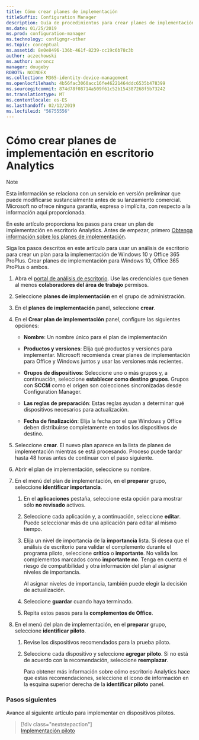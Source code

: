 ```yaml
---
title: Cómo crear planes de implementación
titleSuffix: Configuration Manager
description: Guía de procedimientos para crear planes de implementación en escritorio Analytics.
ms.date: 01/25/2019
ms.prod: configuration-manager
ms.technology: configmgr-other
ms.topic: conceptual
ms.assetid: 8e0e8496-136b-461f-8239-cc19c6b78c3b
author: aczechowski
ms.author: aaroncz
manager: dougeby
ROBOTS: NOINDEX
ms.collection: M365-identity-device-management
ms.openlocfilehash: 4b56fac3060acc16fe46221464ddc6535b478399
ms.sourcegitcommit: 874d78f08714a509f61c52b154387268f5b73242
ms.translationtype: MT
ms.contentlocale: es-ES
ms.lasthandoff: 02/12/2019
ms.locfileid: "56755556"
---
```

# <a name="how-to-create-deployment-plans-in-desktop-analytics"></a>Cómo crear planes de implementación en escritorio Analytics 

> [!Note]  
> Esta información se relaciona con un servicio en versión preliminar que puede modificarse sustancialmente antes de su lanzamiento comercial. Microsoft no ofrece ninguna garantía, expresa o implícita, con respecto a la información aquí proporcionada.  

En este artículo proporciona los pasos para crear un plan de implementación en escritorio Analytics. Antes de empezar, primero [Obtenga información sobre los planes de implementación](/sccm/desktop-analytics/about-deployment-plans).

Siga los pasos descritos en este artículo para usar un análisis de escritorio para crear un plan para la implementación de Windows 10 y Office 365 ProPlus. Crear planes de implementación para Windows 10, Office 365 ProPlus o ambos.

1. Abra el [portal de análisis de escritorio](https://aka.ms/m365aprod). Use las credenciales que tienen al menos **colaboradores del área de trabajo** permisos.  

2. Seleccione **planes de implementación** en el grupo de administración.  

3. En el **planes de implementación** panel, seleccione **crear**.  

4. En el **Crear plan de implementación** panel, configure las siguientes opciones:  

    - **Nombre**: Un nombre único para el plan de implementación  

    - **Productos y versiones**: Elija qué productos y versiones para implementar. Microsoft recomienda crear planes de implementación para Office y Windows juntos y usar las versiones más recientes.  

    - **Grupos de dispositivos**: Seleccione uno o más grupos y, a continuación, seleccione **establecer como destino grupos**. Grupos con **SCCM** como el origen son colecciones sincronizadas desde Configuration Manager.  

    - **Las reglas de preparación**: Estas reglas ayudan a determinar qué dispositivos necesarios para actualización. 

    - **Fecha de finalización**: Elija la fecha por el que Windows y Office deben distribuirse completamente en todos los dispositivos de destino.  

5. Seleccione **crear**. El nuevo plan aparece en la lista de planes de implementación mientras se está procesando. Proceso puede tardar hasta 48 horas antes de continuar con el paso siguiente.   

6. Abrir el plan de implementación, seleccione su nombre.  

7. En el menú del plan de implementación, en el **preparar** grupo, seleccione **identificar importancia**.  

    1. En el **aplicaciones** pestaña, seleccione esta opción para mostrar sólo **no revisado** activos.  

    2. Seleccione cada aplicación y, a continuación, seleccione **editar**. Puede seleccionar más de una aplicación para editar al mismo tiempo.   

    3. Elija un nivel de importancia de la **importancia** lista. Si desea que el análisis de escritorio para validar el complemento durante el programa piloto, seleccione **crítico** o **importante**. No valida los complementos marcados como **importante no**. Tenga en cuenta el riesgo de compatibilidad y otra información del plan al asignar niveles de importancia.  

        Al asignar niveles de importancia, también puede elegir la decisión de actualización.  

    4. Seleccione **guardar** cuando haya terminado.  

    5. Repita estos pasos para la **complementos de Office**.  

8. En el menú del plan de implementación, en el **preparar** grupo, seleccione **identificar piloto**.  

    1. Revise los dispositivos recomendados para la prueba piloto.  

    2. Seleccione cada dispositivo y seleccione **agregar piloto**. Si no está de acuerdo con la recomendación, seleccione **reemplazar**.  

        Para obtener más información sobre cómo escritorio Analytics hace que estas recomendaciones, seleccione el icono de información en la esquina superior derecha de la **identificar piloto** panel.



### <a name="next-steps"></a>Pasos siguientes

Avance al siguiente artículo para implementar en dispositivos pilotos.
> [!div class="nextstepaction"]  
> [Implementación piloto](/sccm/desktop-analytics/deploy-pilot)  
